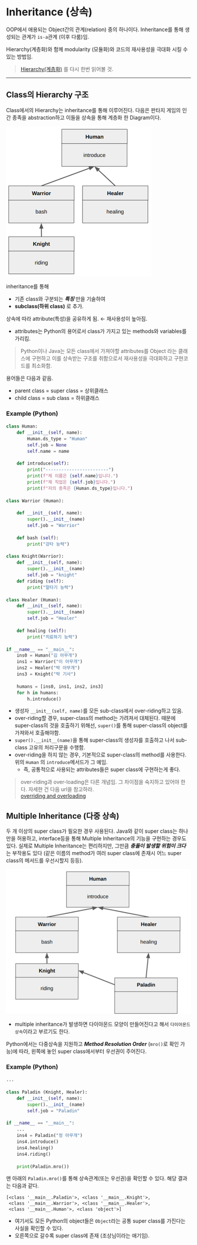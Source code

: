 # Inheritance (상속)

OOP에서 애용되는 Object간의 관계(relation) 중의 하나이다. Inheritance를 통해 생성되는 관계가 `is-a`관계 (이후 다룸)임.

Hierarchy(계층화)와 함께 modularity (모듈화)와 코드의 재사용성을 극대화 시킬 수 있는 방법임.

> [Hierarchy(계층화)](./oop_1_001_modularity.md#oop에서-modularity와-hierarchy) 를 다시 한번 읽어볼 것.
> 

---

## Class의 Hierarchy 구조

Class에서의 Hierarchy는 inheritance를 통해 이루어진다. 다음은 판타지 게임의 인간 종족을 abstraction하고 이들을 상속을 통해 계층화 한 Diagram이다.

![](../img/hierarchy_inheritance.png)

inheritance를 통해

- 기존 class와 구분되는 ***특징*** 만을 기술하여
- **subclass(하위 class)** 로 추가.

상속에 따라 attribute(특성)을 공유하게 됨. ← 재사용성이 높아짐.

* attributes는 Python의 용어로서 class가 가지고 있는 methods와 variables를 가리킴.

> Python이나 Java는 모든 class에서 가져야할 attributes를 Object 라는 클래스에 구현하고 이를 상속받는 구조를 취함으로서 재사용성을 극대화하고 구현코드를 최소화함.

용어들은 다음과 같음.

* parent class = super class = 상위클래스
* child class = sub class = 하위클래스

### Example (Python)

```python
class Human:
    def __init__(self, name):
        Human.ds_type = "Human"
        self.job = None
        self.name = name
        
    def introduce(self):
        print("------------------------")
        print(f"제 이름은 {self.name}입니다.")
        print(f"제 직업은 {self.job}입니다.")
        print(f"저의 종족은 {Human.ds_type}입니다.")
        
class Warrior (Human):

    def __init__(self, name):
        super().__init__(name)
        self.job = "Warrior"

    def bash (self):
        print("강타 능력")

class Knight(Warrior):
    def __init__(self, name):
        super().__init__(name)
        self.job = "knight"
    def riding (self):
        print("말타기 능력")

class Healer (Human):
    def __init__(self, name):
        super().__init__(name)
        self.job = "Healer"

    def healing (self):
        print("치료하기 능력")

if __name__ == "__main__":
    ins0 = Human("김 아무개")
    ins1 = Warrior("이 아무개")
    ins2 = Healer("박 아무개")
    ins3 = Knight("박 기사")

    humans = [ins0, ins1, ins2, ins3]
    for h in humans:
        h.introduce()    
```

* 생성자 `__init__(self, name)`를 모든 sub-class에서 over-riding하고 있음.
* over-riding할 경우, super-class의 method는 가려져서 대체된다. 때문에 super-class의 것을 호출하기 위해선, `super()`를 통해 super-class의 object를 가져와서 호출해야함. 
* `super().__init__(name)`을 통해 super-class의 생성자를 호출하고 나서 sub-class 고유의 처리구문을 수행함.
* over-riding을 하지 않는 경우, 기본적으로 super-class의 method를 사용한다. 위의 `Human` 의 `introduce`메서드가 그 예임.
    * 즉, 공통적으로 사용되는 attributes들은 super class에 구현하는게 좋다.

> over-riding과 over-loading은 다른 개념임. 그 차이점을 숙지하고 있어야 한다. 자세한 건 다음 url을 참고하라.  
> [overriding and overloading](https://ds31x.tistory.com/36)

## Multiple Inheritance (다중 상속)

두 개 이상의 super class가 필요한 경우 사용된다. Java와 같이 super class는 하나만을 허용하고, interface등을 통해 Multiple Inheritance의 기능을 구현하는 경우도 있다. 실제로 Multiple Inheritance는 편리하지만, 그만큼 ***충돌이 발생할 위험이 크다*** 는 부작용도 있다 (같은 이름의 method가 여러 super class에 존재시 어느 super class의 메서드를 우선시할지 등등).

![](../img/multiple_inheritance.png)

* multiple inheritance가 발생하면 다이아몬드 모양이 만들어진다고 해서 `다이아몬드 상속`이라고 부르기도 한다.

Python에서는 다중상속을 지원하고 ***Method Resolution Order*** (`mro()`로 확인 가능)에 따라, 왼쪽에 놓인 super class에서부터 우선권이 주어진다.

### Example (Python)

```python
...

class Paladin (Knight, Healer):
    def __init__(self, name):
        super().__init__(name)
        self.job = "Paladin"

if __name__ == "__main__":
    ...
    ins4 = Paladin("정 아무개")
    ins4.introduce()
    ins4.healing()
    ins4.riding()

    print(Paladin.mro())
```

맨 아래의 `Paladin.mro()`를 통해 상속관계(또는 우선권)을 확인할 수 있다. 해당 결과는 다음과 같다.

```
[<class '__main__.Paladin'>, <class '__main__.Knight'>,
 <class '__main__.Warrior'>, <class '__main__.Healer'>,
 <class '__main__.Human'>, <class 'object'>]
```

* 여기서도 모든 Python의 object들은 `Object`라는 공통 super class를 가진다는 사실을 확인할 수 있다.
* 오른쪽으로 갈수록 super class에 존재 (조상님이라는 애기임).
